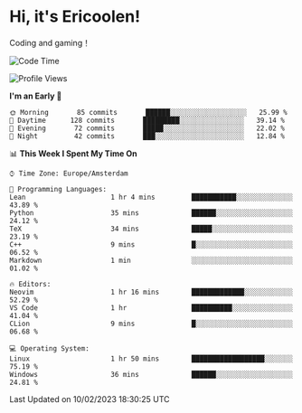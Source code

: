 # Hi, it's Ericoolen!
Coding and gaming！

<!--START_SECTION:waka-->
![Code Time](http://img.shields.io/badge/Code%20Time-663%20hrs%2023%20mins-blue)

![Profile Views](http://img.shields.io/badge/Profile%20Views-12-blue)

**I'm an Early 🐤** 

```text
🌞 Morning       85 commits       ██████░░░░░░░░░░░░░░░░░░░   25.99 % 
🌆 Daytime      128 commits       █████████░░░░░░░░░░░░░░░░   39.14 % 
🌃 Evening       72 commits       █████░░░░░░░░░░░░░░░░░░░░   22.02 % 
🌙 Night         42 commits       ███░░░░░░░░░░░░░░░░░░░░░░   12.84 % 

```


📊 **This Week I Spent My Time On** 

```text
⌚︎ Time Zone: Europe/Amsterdam

💬 Programming Languages: 
Lean                     1 hr 4 mins         ███████████░░░░░░░░░░░░░░   43.89 % 
Python                   35 mins             ██████░░░░░░░░░░░░░░░░░░░   24.12 % 
TeX                      34 mins             █████░░░░░░░░░░░░░░░░░░░░   23.19 % 
C++                      9 mins              █░░░░░░░░░░░░░░░░░░░░░░░░   06.52 % 
Markdown                 1 min               ░░░░░░░░░░░░░░░░░░░░░░░░░   01.02 % 

🔥 Editors: 
Neovim                   1 hr 16 mins        █████████████░░░░░░░░░░░░   52.29 % 
VS Code                  1 hr                ██████████░░░░░░░░░░░░░░░   41.04 % 
CLion                    9 mins              █░░░░░░░░░░░░░░░░░░░░░░░░   06.68 % 

💻 Operating System: 
Linux                    1 hr 50 mins        ██████████████████░░░░░░░   75.19 % 
Windows                  36 mins             ██████░░░░░░░░░░░░░░░░░░░   24.81 % 

```


 Last Updated on 10/02/2023 18:30:25 UTC
<!--END_SECTION:waka-->

